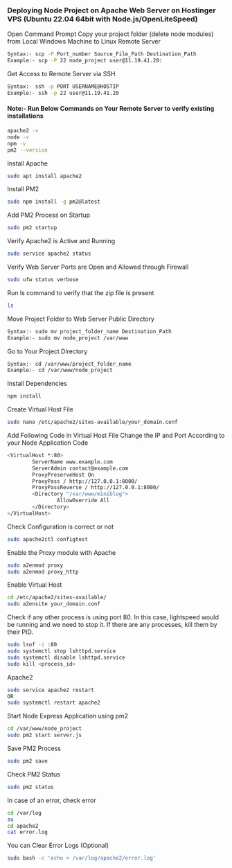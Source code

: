 ### Deploying Node Project on Apache Web Server on Hostinger VPS (Ubuntu 22.04 64bit with Node.js/OpenLiteSpeed)

Open Command Prompt
Copy your project folder (delete node modules) from Local Windows Machine to Linux Remote Server
```sh
Syntax:- scp -P Port_number Source_File_Path Destination_Path
Example:- scp -P 22 node_project user@11.19.41.20:
```
Get Access to Remote Server via SSH
```sh
Syntax:- ssh -p PORT USERNAME@HOSTIP
Example:- ssh -p 22 user@11.19.41.20
```
#### Note:- Run Below Commands on Your Remote Server to verify existing installations

```sh
apache2 -v
node -v
npm -v
pm2 --version
```
Install Apache
```sh
sudo apt install apache2
```
Install PM2
```sh
sudo npm install -g pm2@latest
```
Add PM2 Process on Startup
```sh
sudo pm2 startup
```
Verify Apache2 is Active and Running
```sh
sudo service apache2 status
```
Verify Web Server Ports are Open and Allowed through Firewall
```sh
sudo ufw status verbose
```
Run ls command to verify that the zip file is present
```sh
ls
```

Move Project Folder to Web Server Public Directory
```sh
Syntax:- sudo mv project_folder_name Destination_Path
Example:- sudo mv node_project /var/www
```
Go to Your Project Directory
```sh
Syntax:- cd /var/www/project_folder_name
Example:- cd /var/www/node_project
```
Install Dependencies
```sh
npm install
```

Create Virtual Host File
```sh
sudo nano /etc/apache2/sites-available/your_domain.conf
```
Add Following Code in Virtual Host File
Change the IP and Port According to your Node Application Code
```sh
<VirtualHost *:80>
        ServerName www.example.com
        ServerAdmin contact@example.com
        ProxyPreserveHost On
        ProxyPass / http://127.0.0.1:8000/
        ProxyPassReverse / http://127.0.0.1:8000/
        <Directory "/var/www/miniblog">
                AllowOverride All
        </Directory>
</VirtualHost>
```
Check Configuration is correct or not
```sh
sudo apache2ctl configtest
```
Enable the Proxy module with Apache
```sh
sudo a2enmod proxy
sudo a2enmod proxy_http
```
Enable Virtual Host
```sh
cd /etc/apache2/sites-available/
sudo a2ensite your_domain.conf
```
Check if any other process is using port 80. In this case, lightspeed would be running and we need to stop it. If there are any processes, kill them by their PID.
```sh
sudo lsof -i :80
sudo systemctl stop lshttpd.service
sudo systemctl disable lshttpd.service
sudo kill <process_id>
```

Apache2
```sh
sudo service apache2 restart
OR
sudo systemctl restart apache2
```
Start Node Express Application using pm2
```sh
cd /var/www/node_project
sudo pm2 start server.js
```
Save PM2 Process
```sh
sudo pm2 save
```
Check PM2 Status
```sh
sudo pm2 status
```
In case of an error, check error
```sh
cd /var/log
su
cd apache2
cat error.log
```
You can Clear Error Logs (Optional)
```sh
sudo bash -c 'echo > /var/log/apache2/error.log'
```
